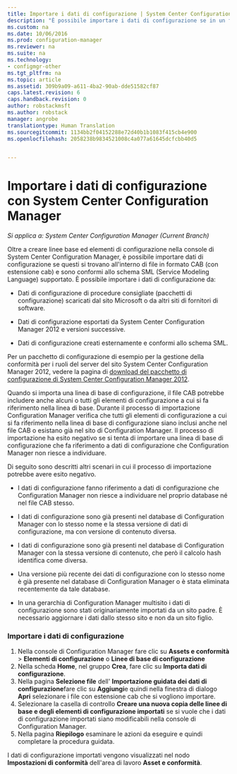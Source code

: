 ```yaml
---
title: Importare i dati di configurazione | System Center Configuration Manager
description: "È possibile importare i dati di configurazione se in un formato di file CAB e conformi allo schema SML (Service Modeling Language) supportato."
ms.custom: na
ms.date: 10/06/2016
ms.prod: configuration-manager
ms.reviewer: na
ms.suite: na
ms.technology:
- configmgr-other
ms.tgt_pltfrm: na
ms.topic: article
ms.assetid: 309b9a09-a611-4ba2-90ab-dde51582cf87
caps.latest.revision: 6
caps.handback.revision: 0
author: robstackmsft
ms.author: robstack
manager: angrobe
translationtype: Human Translation
ms.sourcegitcommit: 1134bb2f04152288e72d40b1b1083f415cb4e900
ms.openlocfilehash: 2058238b9834521008c4a077a61645dcfcbb40d5


---
```

# <a name="import-configuration-data-with-system-center-configuration-manager"></a>Importare i dati di configurazione con System Center Configuration Manager

*Si applica a: System Center Configuration Manager (Current Branch)*

Oltre a creare linee base ed elementi di configurazione nella console di System Center Configuration Manager, è possibile importare dati di configurazione se questi si trovano all'interno di file in formato CAB (con estensione cab) e sono conformi allo schema SML (Service Modeling Language) supportato. È possibile importare i dati di configurazione da:  

-   Dati di configurazione di procedure consigliate (pacchetti di configurazione) scaricati dal sito Microsoft o da altri siti di fornitori di software.  

-   Dati di configurazione esportati da System Center Configuration Manager 2012 e versioni successive.  

-   Dati di configurazione creati esternamente e conformi allo schema SML.  

 Per un pacchetto di configurazione di esempio per la gestione della conformità per i ruoli del server del sito System Center Configuration Manager 2012, vedere la pagina di [download del pacchetto di configurazione di System Center Configuration Manager 2012](http://www.microsoft.com/en-us/download/details.aspx?id=30710&WT.mc_id=rss_alldownloads_all).  

Quando si importa una linea di base di configurazione, il file CAB potrebbe includere anche alcuni o tutti gli elementi di configurazione a cui si fa riferimento nella linea di base. Durante il processo di importazione Configuration Manager verifica che tutti gli elementi di configurazione a cui si fa riferimento nella linea di base di configurazione siano inclusi anche nel file CAB o esistano già nel sito di Configuration Manager. Il processo di importazione ha esito negativo se si tenta di importare una linea di base di configurazione che fa riferimento a dati di configurazione che Configuration Manager non riesce a individuare.  

Di seguito sono descritti altri scenari in cui il processo di importazione potrebbe avere esito negativo.  

-   I dati di configurazione fanno riferimento a dati di configurazione che Configuration Manager non riesce a individuare nel proprio database né nel file CAB stesso.  

-   I dati di configurazione sono già presenti nel database di Configuration Manager con lo stesso nome e la stessa versione di dati di configurazione, ma con versione di contenuto diversa.  

-   I dati di configurazione sono già presenti nel database di Configuration Manager con la stessa versione di contenuto, che però il calcolo hash identifica come diversa.  

-   Una versione più recente dei dati di configurazione con lo stesso nome è già presente nel database di Configuration Manager o è stata eliminata recentemente da tale database.  

-   In una gerarchia di Configuration Manager multisito i dati di configurazione sono stati originariamente importati da un sito padre. È necessario aggiornare i dati dallo stesso sito e non da un sito figlio.  

### <a name="import-configuration-data"></a>Importare i dati di configurazione  

1.  Nella console di Configuration Manager fare clic su **Assets e conformità** > **Elementi di configurazione** o **Linee di base di configurazione**
2.  Nella scheda **Home**, nel gruppo **Crea**, fare clic su **Importa dati di configurazione**.  
3.  Nella pagina **Selezione file** dell' **Importazione guidata dei dati di configurazione**fare clic su **Aggiungi**e quindi nella finestra di dialogo **Apri** selezionare i file con estensione cab che si vogliono importare.  
4.  Selezionare la casella di controllo **Creare una nuova copia delle linee di base e degli elementi di configurazione importati** se si vuole che i dati di configurazione importati siano modificabili nella console di Configuration Manager.  
5.  Nella pagina **Riepilogo** esaminare le azioni da eseguire e quindi completare la procedura guidata.  

I dati di configurazione importati vengono visualizzati nel nodo **Impostazioni di conformità** dell'area di lavoro **Asset e conformità**.  



<!--HONumber=Nov16_HO1-->


